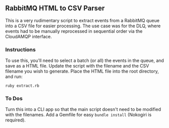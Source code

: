 ## RabbitMQ HTML to CSV Parser

This is a very rudimentary script to extract events from a RabbitMQ queue into a CSV file
for easier processing. The use case was for the DLQ, where events had to be manually reprocessed
in sequential order via the CloudAMQP interface.

### Instructions

To use this, you'll need to select a batch (or all) the events in the queue, and save as a HTML file.
Update the script with the filename and the CSV filename you wish to generate. Place the HTML file into
the root directory, and run:

```
ruby extract.rb
```

### To Dos

Turn this into a CLI app so that the main script doesn't need to be modified with the filenames.
Add a Gemfile for easy `bundle install` (Nokogiri is required).
